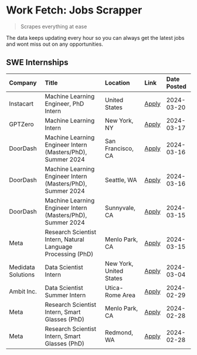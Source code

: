 # Work Fetch: Jobs Scrapper
> Scrapes everything at ease

The data keeps updating every hour so you can always get the latest jobs and wont miss out on any opportunities.

## SWE Internships
<!--START_SECTION:workfetch-->
| Company            | Title                                                        | Location                | Link                                                                                                                                                                                                                                                                       | Date Posted   |
|:-------------------|:-------------------------------------------------------------|:------------------------|:---------------------------------------------------------------------------------------------------------------------------------------------------------------------------------------------------------------------------------------------------------------------------|:--------------|
| Instacart          | Machine Learning Engineer, PhD Intern                        | United States           | [Apply](https://www.linkedin.com/jobs/view/machine-learning-engineer-phd-intern-at-instacart-3815634369?refId=YAhcJtjpmhYTBgvvSKF4lw%3D%3D&trackingId=oGoI3vzIJPpIB%2B1fZmv%2F5Q%3D%3D&position=5&pageNum=0&trk=public_jobs_jserp-result_search-card)                      | 2024-03-20    |
| GPTZero            | Machine Learning Intern                                      | New York, NY            | [Apply](https://www.linkedin.com/jobs/view/machine-learning-intern-at-gptzero-3860723963?refId=YAhcJtjpmhYTBgvvSKF4lw%3D%3D&trackingId=PcDdGrOuaIOuv%2FJJ5JZ7%2BA%3D%3D&position=10&pageNum=0&trk=public_jobs_jserp-result_search-card)                                    | 2024-03-17    |
| DoorDash           | Machine Learning Engineer Intern (Masters/PhD), Summer 2024  | San Francisco, CA       | [Apply](https://www.linkedin.com/jobs/view/machine-learning-engineer-intern-masters-phd-summer-2024-at-doordash-3736457737?refId=YAhcJtjpmhYTBgvvSKF4lw%3D%3D&trackingId=Q0dtbZz1VGBMBqhLZTJVPg%3D%3D&position=3&pageNum=0&trk=public_jobs_jserp-result_search-card)       | 2024-03-16    |
| DoorDash           | Machine Learning Engineer Intern (Masters/PhD), Summer 2024  | Seattle, WA             | [Apply](https://www.linkedin.com/jobs/view/machine-learning-engineer-intern-masters-phd-summer-2024-at-doordash-3736455966?refId=YAhcJtjpmhYTBgvvSKF4lw%3D%3D&trackingId=fe6e0K%2FJ%2FTwZX8%2FcmTQPIQ%3D%3D&position=4&pageNum=0&trk=public_jobs_jserp-result_search-card) | 2024-03-16    |
| DoorDash           | Machine Learning Engineer Intern (Masters/PhD), Summer 2024  | Sunnyvale, CA           | [Apply](https://www.linkedin.com/jobs/view/machine-learning-engineer-intern-masters-phd-summer-2024-at-doordash-3736454973?refId=YAhcJtjpmhYTBgvvSKF4lw%3D%3D&trackingId=QNLxL1ofswNj9U3qrhSrgQ%3D%3D&position=2&pageNum=0&trk=public_jobs_jserp-result_search-card)       | 2024-03-15    |
| Meta               | Research Scientist Intern, Natural Language Processing (PhD) | Menlo Park, CA          | [Apply](https://www.linkedin.com/jobs/view/research-scientist-intern-natural-language-processing-phd-at-meta-3858718375?refId=YAhcJtjpmhYTBgvvSKF4lw%3D%3D&trackingId=kvkvJwUCGinX0nlkmlaM%2Bw%3D%3D&position=12&pageNum=0&trk=public_jobs_jserp-result_search-card)       | 2024-03-15    |
| Medidata Solutions | Data Scientist Intern                                        | New York, United States | [Apply](https://www.linkedin.com/jobs/view/data-scientist-intern-at-medidata-solutions-3810253704?refId=YAhcJtjpmhYTBgvvSKF4lw%3D%3D&trackingId=kAiH%2FVG%2F%2BJvhwhPNaA7E5A%3D%3D&position=11&pageNum=0&trk=public_jobs_jserp-result_search-card)                         | 2024-03-04    |
| Ambit Inc.         | Data Scientist Summer Intern                                 | Utica-Rome Area         | [Apply](https://www.linkedin.com/jobs/view/data-scientist-summer-intern-at-ambit-inc-3843121918?refId=YAhcJtjpmhYTBgvvSKF4lw%3D%3D&trackingId=bO%2FiuA6B6%2FqxPwg%2BHaRxwA%3D%3D&position=6&pageNum=0&trk=public_jobs_jserp-result_search-card)                            | 2024-02-29    |
| Meta               | Research Scientist Intern, Smart Glasses (PhD)               | Menlo Park, CA          | [Apply](https://www.linkedin.com/jobs/view/research-scientist-intern-smart-glasses-phd-at-meta-3811308332?refId=YAhcJtjpmhYTBgvvSKF4lw%3D%3D&trackingId=PPQmiyFhEqVJU6YJYxzeqg%3D%3D&position=13&pageNum=0&trk=public_jobs_jserp-result_search-card)                       | 2024-02-28    |
| Meta               | Research Scientist Intern, Smart Glasses (PhD)               | Redmond, WA             | [Apply](https://www.linkedin.com/jobs/view/research-scientist-intern-smart-glasses-phd-at-meta-3811304794?refId=YAhcJtjpmhYTBgvvSKF4lw%3D%3D&trackingId=5VcnD9CPf9s9R1xZugSQnA%3D%3D&position=14&pageNum=0&trk=public_jobs_jserp-result_search-card)                       | 2024-02-28    |
<!--END_SECTION:workfetch-->
